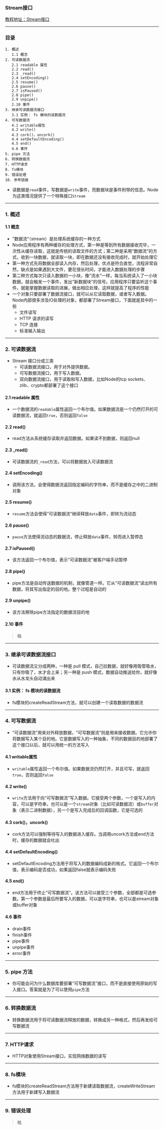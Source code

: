 ### Stream接口
[教程地址：Stream接口](http://javascript.ruanyifeng.com/nodejs/stream.html)

---
### 目录
```
1. 概述
   1.1 概念
2. 可读数据流
   2.1 readable 属性
   2.2 read()
   2.3 _read()
   2.4 setEncoding()
   2.5 resume()
   2.6 pause()
   2.7 isPaused()
   2.8 pipe()
   2.9 unpipe()
   2.10 事件
3. 继承可读数据流接口
   3.1 实例： fs 模块的读数据流
4. 可写数据流
   4.1 writable属性
   4.2 write()
   4.3 cork()，uncork()
   4.4 setDefaultEncoding()
   4.5 end()
   4.6 事件
5. pipe 方法
6. 转换数据流
7. HTTP请求
8. fs模块
9. 错误处理
10. 参考链接
```

- 读数据是`read`事件，写数据是`write`事件，而数据块是事件附带的信息。Node 为这类情况提供了一个特殊接口`Stream`

---
### 1. 概述

#### 1.1  概念
- ”数据流“（stream）是处理系统缓存的一种方式
- Node应用程序有两种缓存的处理方式，第一种是等到所有数据接收完毕，一次性从缓存读取，这就是传统的读取文件的方式；第二种是采用“数据流”的方式，收到一块数据，就读取一块，即在数据还没有接收完成时，就开始处理它
- 第一种方式先将数据全部读入内存，然后处理，优点是符合直觉，流程非常自然，缺点是如果遇到大文件，要花很长时间，才能进入数据处理的步骤
- 第二种方式每次只读入数据的一小块，像“流水”一样，每当系统读入了一小块数据，就会触发一个事件，发出“新数据块”的信号。应用程序只要监听这个事件，就能掌握数据读取的进展，做出相应处理，这样就提高了程序的性能
- 一个对象只要部署了数据流接口，就可以从它读取数据，或者写入数据。Node内部很多涉及IO处理的对象，都部署了Stream接口，下面就是其中的一些
   *   文件读写
   *   HTTP 请求的读写
   *   TCP 连接
   *   标准输入输出

---
### 2. 可读数据流
- Stream 接口分成三类
   *   可读数据流接口，用于对外提供数据。
   *   可写数据流接口，用于写入数据。
   *   双向数据流接口，用于读取和写入数据，比如Node的tcp sockets、zlib、crypto都部署了这个接口

#### 2.1  readable 属性
- 一个数据流的`readable`属性返回一个布尔值。如果数据流是一个仍然打开的可读数据流，就返回`true`，否则返回`false`

#### 2.2  read()
- read方法从系统缓存读取并返回数据。如果读不到数据，则返回null

#### 2.3 _read()
- 可读数据流的`_read`方法，可以将数据放入可读数据流

#### 2.4 setEncoding()
- 调用该方法，会使得数据流返回指定编码的字符串，而不是缓存之中的二进制对象

#### 2.5 resume()
- `resume`方法会使得“可读数据流”继续释放`data`事件，即转为流动态

#### 2.6  pause()
- `pause`方法使得流动态的数据流，停止释放`data`事件，转而进入暂停态

#### 2.7 isPaused()
- 该方法返回一个布尔值，表示“可读数据流”被客户端手动暂停

#### 2.8 pipe()
- pipe方法是自动传送数据的机制，就像管道一样。它从“可读数据流”读出所有数据，将其写出指定的目的地。整个过程是自动的

#### 2.9 unpipe()
- 该方法移除pipe方法指定的数据流目的地

#### 2.10 事件
>略

---
### 3. 继承可读数据流接口
- 可读数据流又分成两种，一种是 pull 模式，自己拉数据，就好像用吸管吸水，只有你吸了，水才会上来；另一种是 push 模式，数据自动推送给你，就好像水从水龙头自动涌出来

#### 3.1 实例： fs 模块的读数据流
- fs模块的createReadStream方法，就可以创建一个读取数据的数据流

---
### 4. 可写数据流
- “可读数据流”用来对外释放数据，“可写数据流”则是用来接收数据。它允许你将数据写入某个目的地。它是数据写入的一种抽象，不同的数据目的地部署了这个接口以后，就可以用统一的方法写入

#### 4.1 writable属性
- `writable`属性返回一个布尔值。如果数据流仍然打开，并且可写，就返回`true`，否则返回`false`

#### 4.2 write()
- `write`方法用于向“可写数据流”写入数据。它接受两个参数，一个是写入的内容，可以是字符串，也可以是一个`stream`对象（比如可读数据流）或`buffer`对象（表示二进制数据），另一个是写入完成后的回调函数，它是可选的

#### 4.3 cork()，uncork()
- cork方法可以强制等待写入的数据进入缓存。当调用uncork方法或end方法时，缓存的数据就会吐出

#### 4.4 setDefaultEncoding()
- setDefaultEncoding方法用于将写入的数据编码成新的格式。它返回一个布尔值，表示编码是否成功，如果返回false就表示编码失败

#### 4.5 end()
- end方法用于终止“可写数据流”。该方法可以接受三个参数，全部都是可选参数。第一个参数是最后所要写入的数据，可以是字符串，也可以是stream对象或buffer对象

#### 4.6 事件
- drain事件
- finish事件
- pipe事件
- unpipe事件
- error事件

---
### 5. pipe 方法
- 你可能会问为什么数据库要部署“可写数据流”接口，而不是直接使用原始的写入接口。答案就是为了可以使用`pipe`方法

---
### 6.  转换数据流
- 转换数据流用于将可读数据流释放的数据，转换成另一种格式，然后再发给可写数据流

---
### 7. HTTP请求
- HTTP对象使用Stream接口，实现网络数据的读写

---
### 8. fs模块
- fs模块的createReadStream方法用于新建读取数据流，createWriteStream方法用于新建写入数据流

---
### 9. 错误处理
>略
